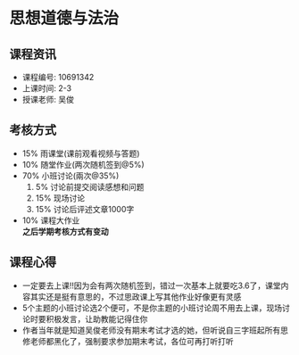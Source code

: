 # 思想道德与法治

## 课程资讯
- 课程编号: 10691342
- 上课时间: 2-3
- 授课老师: 吴俊
  
## 考核方式
- 15% 雨课堂(课前观看视频与答题)
- 10% 随堂作业(两次随机签到@5%)
- 70% 小班讨论(兩次@35%)
   1. 5% 讨论前提交阅读感想和问题
   2. 15% 现场讨论
   3. 15% 讨论后评述文章1000字  
- 10% 课程大作业  
**之后学期考核方式有变动**

## 课程心得
- 一定要去上课!!因为会有两次随机签到，错过一次基本上就要吃3.6了，课堂内容其实还是挺有意思的，不过思政课上写其他作业好像更有灵感
- 5个主题的小班讨论选2个便可，不是你主题的小班讨论周不用去上课，现场讨论时要积极发言，让助教能记得住你
- 作者当年就是知道吴俊老师没有期末考试才选的她，但听说自三字班起所有思修老师都黑化了，强制要求参加期末考试，各位可再打听打听
